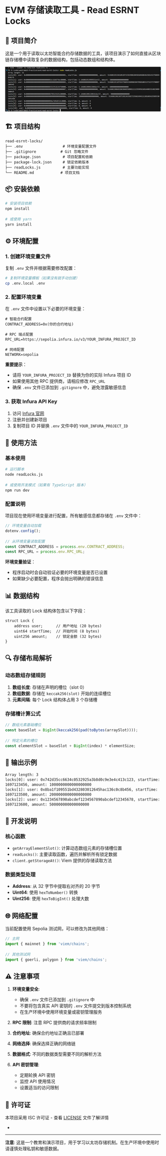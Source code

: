 # EVM 存储读取工具 - Read ESRNT Locks

## 📖 项目简介

这是一个用于读取以太坊智能合约存储数据的工具，该项目演示了如何直接从区块链存储槽中读取复杂的数据结构，包括动态数组和结构体。

<img src="./1.jpg" style="zoom:67%;" />

## 🏗 项目结构

```
read-esrnt-locks/
├── .env                  # 环境变量配置文件
├── .gitignore           # Git 忽略文件
├── package.json          # 项目配置和依赖
├── package-lock.json     # 锁定依赖版本
├── readLocks.js          # 主要功能实现
└── README.md            # 项目文档
```

## 📦 安装依赖

```bash
# 安装项目依赖
npm install

# 或使用 yarn
yarn install
```

## ⚙️ 环境配置

### 1. 创建环境变量文件

复制 `.env` 文件并根据需要修改配置：

```bash
# 复制环境变量模板（如果没有就手动创建）
cp .env.local .env 
```

### 2. 配置环境变量

在 `.env` 文件中设置以下必要的环境变量：

```env
# 智能合约配置
CONTRACT_ADDRESS=0x(你的合约地址)

# RPC 端点配置
RPC_URL=https://sepolia.infura.io/v3/YOUR_INFURA_PROJECT_ID

# 网络配置
NETWORK=sepolia
```

**重要提示**：
- 请将 `YOUR_INFURA_PROJECT_ID` 替换为你的实际 Infura 项目 ID
- 如果使用其他 RPC 提供商，请相应修改 `RPC_URL`
- 确保 `.env` 文件已添加到 `.gitignore` 中，避免泄露敏感信息

### 3. 获取 Infura API Key

1. 访问 [Infura 官网](https://infura.io/)
2. 注册并创建新项目
3. 复制项目 ID 并替换 `.env` 文件中的 `YOUR_INFURA_PROJECT_ID`

## 🚀 使用方法

### 基本使用

```bash
# 运行脚本
node readLocks.js

# 或使用开发模式（如果有 TypeScript 版本）
npm run dev
```

### 配置说明

项目现在使用环境变量进行配置，所有敏感信息都存储在 `.env` 文件中：

```javascript
// 环境变量自动加载
dotenv.config();

// 从环境变量读取配置
const CONTRACT_ADDRESS = process.env.CONTRACT_ADDRESS;
const RPC_URL = process.env.RPC_URL;
```

**环境变量验证**：
- 程序启动时会自动验证必要的环境变量是否已设置
- 如果缺少必要配置，程序会抛出明确的错误信息

## 📊 数据结构

该工具读取的 Lock 结构体包含以下字段：

```solidity
struct Lock {
    address user;      // 用户地址 (20 bytes)
    uint64 startTime;  // 开始时间 (8 bytes)
    uint256 amount;    // 锁定金额 (32 bytes)
}
```

## 🔍 存储布局解析

### 动态数组存储规则

1. **数组长度**: 存储在声明的槽位（slot 0）
2. **数组数据**: 存储在 `keccak256(slot)` 开始的连续槽位
3. **元素间隔**: 每个 Lock 结构体占用 3 个存储槽

### 存储槽计算公式

```javascript
// 数组元素基础槽位
const baseSlot = BigInt(keccak256(pad(toBytes(arraySlot))));

// 特定元素的槽位
const elementSlot = baseSlot + BigInt(index) * elementSize;
```

## 📝 输出示例

```
Array length: 3
locks[0]: user: 0x742d35cc6634c0532925a3b8d0c9e3e4c413c123, startTime: 1697123456, amount: 1000000000000000000
locks[1]: user: 0x8ba1f109551bd432803012645hac136c0c8b456, startTime: 1697123500, amount: 2000000000000000000
locks[2]: user: 0x1234567890abcdef1234567890abcdef12345678, startTime: 1697123600, amount: 500000000000000000
```

## 🔧 开发说明

### 核心函数

- `getArrayElementSlot()`: 计算动态数组元素的存储槽位置
- `readLocks()`: 主要读取函数，遍历并解析所有锁定数据
- `client.getStorageAt()`: Viem 提供的存储读取方法

### 数据类型处理

- **Address**: 从 32 字节中提取右对齐的 20 字节
- **Uint64**: 使用 `hexToNumber()` 转换
- **Uint256**: 使用 `hexToBigInt()` 处理大数

## 🌐 网络配置

当前配置使用 Sepolia 测试网，可以修改为其他网络：

```javascript
// 主网
import { mainnet } from 'viem/chains';

// 其他测试网
import { goerli, polygon } from 'viem/chains';
```

## ⚠️ 注意事项

1. **环境变量安全**: 
   - 确保 `.env` 文件已添加到 `.gitignore` 中
   - 不要将包含真实 API 密钥的 `.env` 文件提交到版本控制系统
   - 在生产环境中使用环境变量或密钥管理服务

2. **RPC 限制**: 注意 RPC 提供商的请求频率限制

3. **合约地址**: 确保合约地址正确且已部署

4. **网络选择**: 确保选择正确的网络链

5. **数据格式**: 不同的数据类型需要不同的解析方法

6. **API 密钥管理**: 
   - 定期轮换 API 密钥
   - 监控 API 使用情况
   - 设置适当的访问限制

## 📄 许可证

本项目采用 ISC 许可证 - 查看 [LICENSE](LICENSE) 文件了解详情

- 

---

**注意**: 这是一个教育和演示项目，用于学习以太坊存储机制。在生产环境中使用时请谨慎处理私钥和敏感数据。